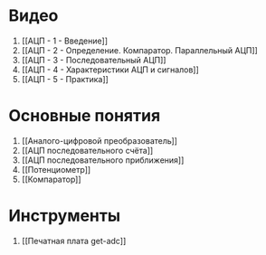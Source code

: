 
# Видео

1. [[АЦП - 1 - Введение]]
2. [[АЦП - 2 - Определение. Компаратор. Параллельный АЦП]]
3. [[АЦП - 3 - Последовательный АЦП]]
4. [[АЦП - 4 - Характеристики АЦП и сигналов]]
5. [[АЦП - 5 - Практика]]

# Основные понятия

1. [[Аналого-цифровой преобразователь]]
2. [[АЦП последовательного счёта]]
3. [[АЦП последовательного приближения]]
4. [[Потенциометр]]
5. [[Компаратор]]

# Инструменты

1. [[Печатная плата get-adc]]
